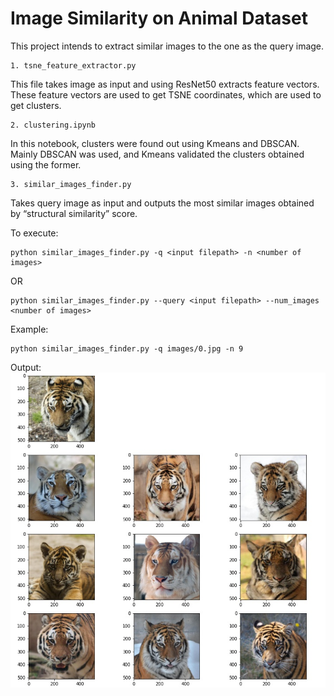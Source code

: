 # Image Similarity on Animal Dataset

This project intends to extract similar images to the one as the query image.


    1. tsne_feature_extractor.py
This file takes image as input and using ResNet50 extracts feature vectors. These feature vectors are used to get TSNE coordinates, which are used to get clusters.	
 
    2. clustering.ipynb
In this notebook, clusters were found out using Kmeans and DBSCAN. Mainly DBSCAN was used, and Kmeans validated the clusters obtained using the former.

    3. similar_images_finder.py
Takes query image as input and outputs the most similar images obtained by “structural similarity” score.


To execute:
```
python similar_images_finder.py -q <input filepath> -n <number of images>
```
OR
```
python similar_images_finder.py --query <input filepath> --num_images <number of images>
```

Example:
```
python similar_images_finder.py -q images/0.jpg -n 9
```
Output:
![](output_samples/figure_2020-08-16_104430.jpg)
